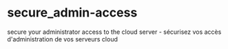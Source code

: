 # secure_admin-access
secure your administrator access to the cloud server - sécurisez vos accès d'administration de vos serveurs cloud

